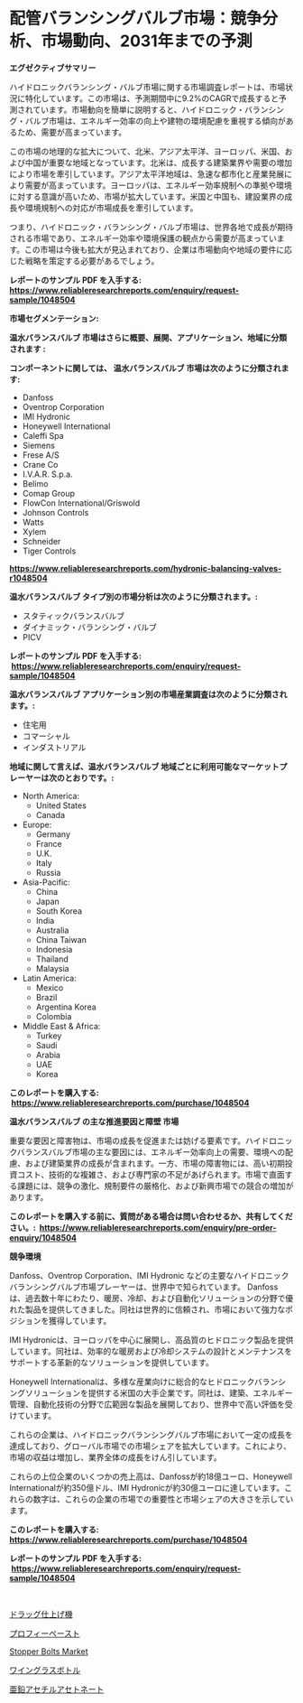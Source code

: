 <p><h1>配管バランシングバルブ市場：競争分析、市場動向、2031年までの予測</h1></p><p><strong>エグゼクティブサマリー</strong></p>
<p><p>ハイドロニックバランシング・バルブ市場に関する市場調査レポートは、市場状況に特化しています。この市場は、予測期間中に9.2%のCAGRで成長すると予測されています。市場動向を簡単に説明すると、ハイドロニック・バランシング・バルブ市場は、エネルギー効率の向上や建物の環境配慮を重視する傾向があるため、需要が高まっています。</p><p>この市場の地理的な拡大について、北米、アジア太平洋、ヨーロッパ、米国、および中国が重要な地域となっています。北米は、成長する建築業界や需要の増加により市場を牽引しています。アジア太平洋地域は、急速な都市化と産業発展により需要が高まっています。ヨーロッパは、エネルギー効率規制への準拠や環境に対する意識が高いため、市場が拡大しています。米国と中国も、建設業界の成長や環境規制への対応が市場成長を牽引しています。</p><p>つまり、ハイドロニック・バランシング・バルブ市場は、世界各地で成長が期待される市場であり、エネルギー効率や環境保護の観点から需要が高まっています。この市場は今後も拡大が見込まれており、企業は市場動向や地域の要件に応じた戦略を策定する必要があるでしょう。</p></p>
<p><strong>レポートのサンプル PDF を入手する: <a href="https://www.reliableresearchreports.com/enquiry/request-sample/1048504">https://www.reliableresearchreports.com/enquiry/request-sample/1048504</a></strong></p>
<p><strong>市場セグメンテーション:</strong></p>
<p><strong> 温水バランスバルブ 市場はさらに概要、展開、アプリケーション、地域に分類されます :</strong></p>
<p><strong>コンポーネントに関しては、 温水バランスバルブ 市場は次のように分類されます: &nbsp;</strong></p>
<p><ul><li>Danfoss</li><li>Oventrop Corporation</li><li>IMI Hydronic</li><li>Honeywell International</li><li>Caleffi Spa</li><li>Siemens</li><li>Frese A/S</li><li>Crane Co</li><li>I.V.A.R. S.p.a.</li><li>Belimo</li><li>Comap Group</li><li>FlowCon International/Griswold</li><li>Johnson Controls</li><li>Watts</li><li>Xylem</li><li>Schneider</li><li>Tiger Controls</li></ul></p>
<p><strong><a href="https://www.reliableresearchreports.com/hydronic-balancing-valves-r1048504">https://www.reliableresearchreports.com/hydronic-balancing-valves-r1048504</a></strong></p>
<p><strong> 温水バランスバルブ タイプ別の市場分析は次のように分類されます。:</strong></p>
<p><ul><li>スタティックバランスバルブ</li><li>ダイナミック・バランシング・バルブ</li><li>PICV</li></ul></p>
<p><strong>レポートのサンプル PDF を入手する: &nbsp;<a href="https://www.reliableresearchreports.com/enquiry/request-sample/1048504">https://www.reliableresearchreports.com/enquiry/request-sample/1048504</a></strong></p>
<p><strong> 温水バランスバルブ アプリケーション別の市場産業調査は次のように分類されます。:</strong></p>
<p><ul><li>住宅用</li><li>コマーシャル</li><li>インダストリアル</li></ul></p>
<p><strong>地域に関して言えば、温水バランスバルブ 地域ごとに利用可能なマーケットプレーヤーは次のとおりです。:</strong></p>
<p><ul>
    <li>
        North America:
        <ul>
            <li>United States</li>
            <li>Canada</li>
        </ul>
    </li>
    <li>
        Europe:
        <ul>
            <li>Germany</li>
            <li>France</li>
            <li>U.K.</li>
            <li>Italy</li>
            <li>Russia</li>
        </ul>
    </li>
    <li>
        Asia-Pacific:
        <ul>
            <li>China</li>
            <li>Japan</li>
            <li>South Korea</li>
            <li>India</li>
            <li>Australia</li>
            <li>China Taiwan</li>
            <li>Indonesia</li>
            <li>Thailand</li>
            <li>Malaysia</li>
        </ul>
    </li>
    <li>
        Latin America:
        <ul>
            <li>Mexico</li>
            <li>Brazil</li>
            <li>Argentina Korea</li>
            <li>Colombia</li>
        </ul>
    </li>
    <li>
        Middle East & Africa:
        <ul>
            <li>Turkey</li>
            <li>Saudi</li>
            <li>Arabia</li>
            <li>UAE</li>
            <li>Korea</li>
        </ul>
    </li>
    </ul></p>
<p><strong>このレポートを購入する: &nbsp;<a href="https://www.reliableresearchreports.com/purchase/1048504">https://www.reliableresearchreports.com/purchase/1048504</a></strong></p>
<p><strong>温水バランスバルブ の主な推進要因と障壁 市場</strong></p>
<p><p>重要な要因と障害物は、市場の成長を促進または妨げる要素です。ハイドロニックバランスバルブ市場の主な要因には、エネルギー効率向上の需要、環境への配慮、および建築業界の成長が含まれます。一方、市場の障害物には、高い初期投資コスト、技術的な複雑さ、および専門家の不足があげられます。市場で直面する課題には、競争の激化、規制要件の厳格化、および新興市場での競合の増加があります。</p></p>
<p><strong>このレポートを購入する前に、質問がある場合は問い合わせるか、共有してください。:&nbsp; <a href="https://www.reliableresearchreports.com/enquiry/pre-order-enquiry/1048504">https://www.reliableresearchreports.com/enquiry/pre-order-enquiry/1048504</a></strong></p>
<p><strong>競争環境</strong></p>
<p><p>Danfoss、Oventrop Corporation、IMI Hydronic などの主要なハイドロニックバランシングバルブ市場プレーヤーは、世界中で知られています。 Danfossは、過去数十年にわたり、暖房、冷却、および自動化ソリューションの分野で優れた製品を提供してきました。同社は世界的に信頼され、市場において強力なポジションを獲得しています。</p><p>IMI Hydronicは、ヨーロッパを中心に展開し、高品質のヒドロニック製品を提供しています。同社は、効率的な暖房および冷却システムの設計とメンテナンスをサポートする革新的なソリューションを提供しています。</p><p>Honeywell Internationalは、多様な産業向けに総合的なヒドロニックバランシングソリューションを提供する米国の大手企業です。同社は、建築、エネルギー管理、自動化技術の分野で広範囲な製品を展開しており、世界中で高い評価を受けています。</p><p>これらの企業は、ハイドロニックバランシングバルブ市場において一定の成長を達成しており、グローバル市場での市場シェアを拡大しています。これにより、市場の収益は増加し、業界全体の成長をけん引しています。</p><p>これらの上位企業のいくつかの売上高は、Danfossが約18億ユーロ、Honeywell Internationalが約350億ドル、IMI Hydronicが約30億ユーロに達しています。これらの数字は、これらの企業の市場での重要性と市場シェアの大きさを示しています。</p></p>
<p><strong>このレポートを購入する: &nbsp; <a href="https://www.reliableresearchreports.com/purchase/1048504">https://www.reliableresearchreports.com/purchase/1048504</a></strong></p>
<p><strong>レポートのサンプル PDF を入手する: &nbsp;<a href="https://www.reliableresearchreports.com/enquiry/request-sample/1048504">https://www.reliableresearchreports.com/enquiry/request-sample/1048504</a></strong><strong></strong></p>
<p>&nbsp;</p>
<p><p><a href="https://github.com/KaydenJohns1964/Market-Research-Report-List-1/blob/main/491555027387.md">ドラッグ仕上げ機</a></p><p><a href="https://medium.com/@chelsealowe1964/%E3%83%97%E3%83%AD%E3%83%95%E3%82%A3%E3%83%9A%E3%83%BC%E3%82%B9%E3%83%88%E5%B8%82%E5%A0%B4%E3%81%AE%E6%B4%9E%E5%AF%9F-%E5%B8%82%E5%A0%B4%E5%8B%95%E5%90%91-%E6%88%90%E9%95%B7-2024%E5%B9%B4%E3%81%8B%E3%82%892031%E5%B9%B4%E3%81%BE%E3%81%A7%E3%81%AE%E8%A6%8B%E8%BE%BC%E3%81%BF-4ff60dbc56b8">プロフィーペースト</a></p><p><a href="https://github.com/mancsybtousav/Market-Research-Report-List-2/blob/main/stopper-bolts-market.md">Stopper Bolts Market</a></p><p><a href="https://github.com/marbadji/Market-Research-Report-List-1/blob/main/833067427386.md">ワイングラスボトル</a></p><p><a href="https://medium.com/@amal.rattrout/%E4%BA%9C%E9%89%9B%E3%82%A2%E3%82%BB%E3%83%81%E3%83%AB%E3%82%A2%E3%82%BB%E3%83%88%E3%83%8A%E3%83%BC%E3%83%88%E5%B8%82%E5%A0%B4-2031%E5%B9%B4%E3%81%BE%E3%81%A7%E3%81%AE%E6%88%90%E5%8A%9F%E3%81%99%E3%82%8B%E3%83%93%E3%82%B8%E3%83%8D%E3%82%B9%E6%88%A6%E7%95%A5%E3%81%AE%E9%8D%B5-ee4d4ffadcc4">亜鉛アセチルアセトネート</a></p></p>